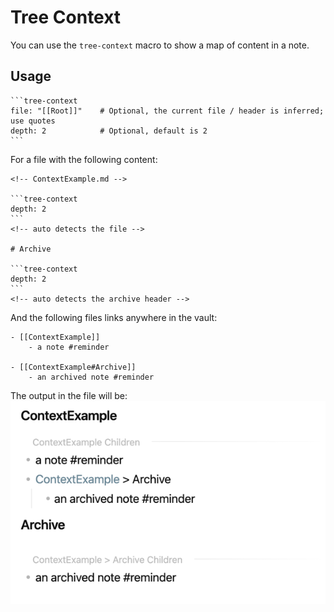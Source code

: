 # Tree Context

You can use the `tree-context` macro to show a map of content in a note.

## Usage

    ```tree-context
    file: "[[Root]]"    # Optional, the current file / header is inferred; use quotes
    depth: 2            # Optional, default is 2
    ```


For a file with the following content:

    <!-- ContextExample.md -->

    ```tree-context
    depth: 2
    ```
    <!-- auto detects the file -->
        
    # Archive

    ```tree-context
    depth: 2
    ```
    <!-- auto detects the archive header -->


And the following files links anywhere in the vault:

    - [[ContextExample]]
        - a note #reminder

    - [[ContextExample#Archive]]
        - an archived note #reminder

The output in the file will be:
![img_1.png](content/z-old-docs/tree-context/img_1.png)
